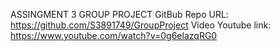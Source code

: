 ASSINGMENT 3 GROUP PROJECT
GitBub Repo URL: https://github.com/S3891749/GroupProject
Video Youtube link: https://www.youtube.com/watch?v=0g6elazqRG0


